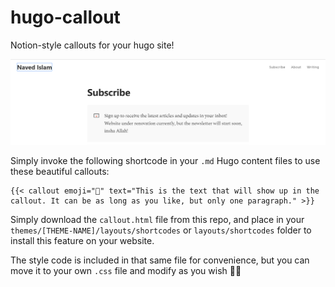 # hugo-callout
Notion-style callouts for your hugo site!

![desktop screenshot](callout-desktop.png)

Simply invoke the following shortcode in your `.md` Hugo content files to use these beautiful callouts:

```
{{< callout emoji="💯" text="This is the text that will show up in the callout. It can be as long as you like, but only one paragraph." >}}
```

Simply download the `callout.html` file from this repo, and place in your `themes/[THEME-NAME]/layouts/shortcodes` or `layouts/shortcodes` folder to install this feature on your website.

The style code is included in that same file for convenience, but you can move it to your own `.css` file and modify as you wish 👍🏻 
